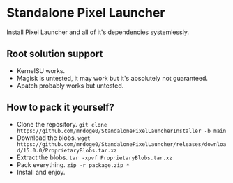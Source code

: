 # Standalone Pixel Launcher
Install Pixel Launcher and all of it's dependencies systemlessly.

## Root solution support
* KernelSU works.
* Magisk is untested, it may work but it's absolutely not guaranteed.
* Apatch probably works but untested.

## How to pack it yourself?
* Clone the repository.
  `git clone https://github.com/mrdoge0/StandalonePixelLauncherInstaller -b main`
* Download the blobs.
  `wget https://github.com/mrdoge0/StandalonePixelLauncher/releases/download/15.0.0/ProprietaryBlobs.tar.xz`
* Extract the blobs.
  `tar -xpvf ProprietaryBlobs.tar.xz`
* Pack everything.
  `zip -r package.zip *`
* Install and enjoy.
